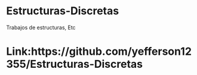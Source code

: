 # Estructuras-Discretas
Trabajos de estructuras, Etc

<h1>Link:https://github.com/yefferson12355/Estructuras-Discretas</h1>
